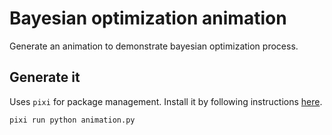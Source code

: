# Bayesian optimization animation

Generate an animation to demonstrate bayesian optimization process.

## Generate it

Uses `pixi` for package management. Install it by following instructions [here](https://pixi.sh/latest/).

```bash
pixi run python animation.py
```
